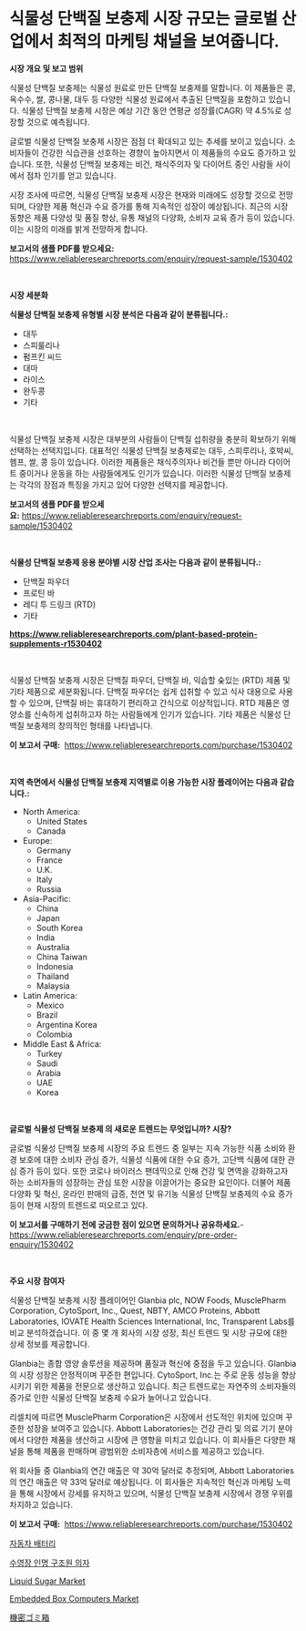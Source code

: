 <p><h1>식물성 단백질 보충제 시장 규모는 글로벌 산업에서 최적의 마케팅 채널을 보여줍니다.</h1></p><p><strong>시장 개요 및 보고 범위</strong></p>
<p><p>식물성 단백질 보충제는 식물성 원료로 만든 단백질 보충제를 말합니다. 이 제품들은 콩, 옥수수, 쌀, 콩나물, 대두 등 다양한 식물성 원료에서 추출된 단백질을 포함하고 있습니다. 식물성 단백질 보충제 시장은 예상 기간 동안 연평균 성장률(CAGR) 약 4.5%로 성장할 것으로 예측됩니다.</p><p>글로벌 식물성 단백질 보충제 시장은 점점 더 확대되고 있는 추세를 보이고 있습니다. 소비자들이 건강한 식습관을 선호하는 경향이 높아지면서 이 제품들의 수요도 증가하고 있습니다. 또한, 식물성 단백질 보충제는 비건, 채식주의자 및 다이어트 중인 사람들 사이에서 점차 인기를 얻고 있습니다.</p><p>시장 조사에 따르면, 식물성 단백질 보충제 시장은 현재와 미래에도 성장할 것으로 전망되며, 다양한 제품 혁신과 수요 증가를 통해 지속적인 성장이 예상됩니다. 최근의 시장 동향은 제품 다양성 및 품질 향상, 유통 채널의 다양화, 소비자 교육 증가 등이 있습니다.이는 시장의 미래를 밝게 전망하게 합니다.</p></p>
<p><strong>보고서의 샘플 PDF를 받으세요:</strong> <a href="https://www.reliableresearchreports.com/enquiry/request-sample/1530402">https://www.reliableresearchreports.com/enquiry/request-sample/1530402</a></p>
<p>&nbsp;</p>
<p><strong>시장 세분화</strong></p>
<p><strong>식물성 단백질 보충제 유형별 시장 분석은 다음과 같이 분류됩니다.:</strong></p>
<p><ul><li>대두</li><li>스피룰리나</li><li>펌프킨 씨드</li><li>대마</li><li>라이스</li><li>완두콩</li><li>기타</li></ul></p>
<p>&nbsp;</p>
<p><p>식물성 단백질 보충제 시장은 대부분의 사람들이 단백질 섭취량을 충분히 확보하기 위해 선택하는 선택지입니다. 대표적인 식물성 단백질 보충제로는 대두, 스피루리나, 호박씨, 헴프, 쌀, 콩 등이 있습니다. 이러한 제품들은 채식주의자나 비건들 뿐만 아니라 다이어트 중이거나 운동을 하는 사람들에게도 인기가 있습니다. 이러한 식물성 단백질 보충제는 각각의 장점과 특징을 가지고 있어 다양한 선택지를 제공합니다.</p></p>
<p><strong>보고서의 샘플 PDF를 받으세요:</strong>&nbsp;<a href="https://www.reliableresearchreports.com/enquiry/request-sample/1530402">https://www.reliableresearchreports.com/enquiry/request-sample/1530402</a></p>
<p>&nbsp;</p>
<p><strong> 식물성 단백질 보충제 응용 분야별 시장 산업 조사는 다음과 같이 분류됩니다.:</strong></p>
<p><ul><li>단백질 파우더</li><li>프로틴 바</li><li>레디 투 드링크 (RTD)</li><li>기타</li></ul></p>
<p><strong><a href="https://www.reliableresearchreports.com/plant-based-protein-supplements-r1530402">https://www.reliableresearchreports.com/plant-based-protein-supplements-r1530402</a></strong></p>
<p>&nbsp;</p>
<p><p>식물성 단백질 보충제 시장은 단백질 파우더, 단백질 바, 익습할 숮있는 (RTD) 제품 및 기타 제품으로 세분화됩니다. 단백질 파우더는 쉽게 섭취할 수 있고 식사 대용으로 사용할 수 있으며, 단백질 바는 휴대하기 편리하고 간식으로 이상적입니다. RTD 제품은 영양소를 신속하게 섭취하고자 하는 사람들에게 인기가 있습니다. 기타 제품은 식물성 단백질 보충제의 창의적인 형태를 나타냅니다.</p></p>
<p><strong>이 보고서 구매:</strong>&nbsp; <a href="https://www.reliableresearchreports.com/purchase/1530402">https://www.reliableresearchreports.com/purchase/1530402</a></p>
<p>&nbsp;</p>
<p><strong>지역 측면에서 식물성 단백질 보충제 지역별로 이용 가능한 시장 플레이어는 다음과 같습니다.:</strong></p>
<p><ul>
    <li>
        North America:
        <ul>
            <li>United States</li>
            <li>Canada</li>
        </ul>
    </li>
    <li>
        Europe:
        <ul>
            <li>Germany</li>
            <li>France</li>
            <li>U.K.</li>
            <li>Italy</li>
            <li>Russia</li>
        </ul>
    </li>
    <li>
        Asia-Pacific:
        <ul>
            <li>China</li>
            <li>Japan</li>
            <li>South Korea</li>
            <li>India</li>
            <li>Australia</li>
            <li>China Taiwan</li>
            <li>Indonesia</li>
            <li>Thailand</li>
            <li>Malaysia</li>
        </ul>
    </li>
    <li>
        Latin America:
        <ul>
            <li>Mexico</li>
            <li>Brazil</li>
            <li>Argentina Korea</li>
            <li>Colombia</li>
        </ul>
    </li>
    <li>
        Middle East & Africa:
        <ul>
            <li>Turkey</li>
            <li>Saudi</li>
            <li>Arabia</li>
            <li>UAE</li>
            <li>Korea</li>
        </ul>
    </li>
    </ul></p>
<p>&nbsp;</p>
<p><strong>글로벌 식물성 단백질 보충제 의 새로운 트렌드는 무엇입니까? 시장?</strong></p>
<p><p>글로벌 식물성 단백질 보충제 시장의 주요 트렌드 중 일부는 지속 가능한 식품 소비와 환경 보호에 대한 소비자 관심 증가, 식물성 식품에 대한 수요 증가, 고단백 식품에 대한 관심 증가 등이 있다. 또한 코로나 바이러스 팬데믹으로 인해 건강 및 면역을 강화하고자 하는 소비자들의 성장하는 관심 또한 시장을 이끌어가는 중요한 요인이다. 더불어 제품 다양화 및 혁신, 온라인 판매의 급증, 천연 및 유기농 식물성 단백질 보충제의 수요 증가 등이 현재 시장의 트렌드로 떠오르고 있다.</p></p>
<p><strong>이 보고서를 구매하기 전에 궁금한 점이 있으면 문의하거나 공유하세요.</strong>- <a href="https://www.reliableresearchreports.com/enquiry/pre-order-enquiry/1530402">https://www.reliableresearchreports.com/enquiry/pre-order-enquiry/1530402</a></p>
<p>&nbsp;</p>
<p><strong>주요 시장 참여자</strong></p>
<p><p>식물성 단백질 보충제 시장 플레이어인 Glanbia plc, NOW Foods, MusclePharm Corporation, CytoSport, Inc., Quest, NBTY, AMCO Proteins, Abbott Laboratories, IOVATE Health Sciences International, Inc, Transparent Labs를 비교 분석하겠습니다. 이 중 몇 개 회사의 시장 성장, 최신 트렌드 및 시장 규모에 대한 상세 정보를 제공합니다.</p><p>Glanbia는 종합 영양 솔루션을 제공하며 품질과 혁신에 중점을 두고 있습니다. Glanbia의 시장 성장은 안정적이며 꾸준한 편입니다. CytoSport, Inc.는 주로 운동 성능을 향상시키기 위한 제품을 전문으로 생산하고 있습니다. 최근 트렌드로는 자연주의 소비자들의 증가로 인한 식물성 단백질 보충제 수요가 늘어나고 있습니다.</p><p>리셀치에 따르면 MusclePharm Corporation은 시장에서 선도적인 위치에 있으며 꾸준한 성장을 보여주고 있습니다. Abbott Laboratories는 건강 관리 및 의료 기기 분야에서 다양한 제품을 생산하고 시장에 큰 영향을 미치고 있습니다. 이 회사들은 다양한 채널을 통해 제품을 판매하며 광범위한 소비자층에 서비스를 제공하고 있습니다.</p><p>위 회사들 중 Glanbia의 연간 매출은 약 30억 달러로 추정되며, Abbott Laboratories의 연간 매출은 약 33억 달러로 예상됩니다. 이 회사들은 지속적인 혁신과 마케팅 노력을 통해 시장에서 강세를 유지하고 있으며, 식물성 단백질 보충제 시장에서 경쟁 우위를 차지하고 있습니다.</p></p>
<p><strong>이 보고서 구매:</strong>&nbsp;&nbsp;<a href="https://www.reliableresearchreports.com/purchase/1530402">https://www.reliableresearchreports.com/purchase/1530402</a></p>
<p><p><a href="https://medium.com/@ronnyreilly2022/2024%EB%85%84%EB%B6%80%ED%84%B0-2031%EB%85%84%EA%B9%8C%EC%A7%80%EC%9D%98-%EA%B8%B0%EA%B0%84%EC%9D%84-%EB%8C%80%EC%83%81%EC%9C%BC%EB%A1%9C-%ED%95%9C-%EC%9E%90%EB%8F%99%EC%B0%A8-%EB%B0%B0%ED%84%B0%EB%A6%AC-%EC%8B%9C%EC%9E%A5-%EB%B6%84%EC%84%9D-%EB%B0%8F-%EA%B7%9C%EB%AA%A8-%EC%A0%84%EB%A7%9D-b4e3c05b1dd7">자동차 배터리</a></p><p><a href="https://medium.com/@jordybecker/%EC%88%98%EC%98%81%EC%9E%A5-%EA%B0%90%EC%8B%9C%EC%9E%90-%EC%9D%98%EC%9E%90-%EC%8B%9C%EC%9E%A5-%EA%B7%9C%EB%AA%A8-%EC%8B%9C%EC%9E%A5-%EC%A0%84%EB%A7%9D-%EB%B0%8F-%EC%8B%9C%EC%9E%A5-%EC%98%88%EC%B8%A1-2024%EB%85%84%EB%B6%80%ED%84%B0-2031%EB%85%84-50e88fa0cc57">수영장 인명 구조원 의자</a></p><p><a href="https://nifty-kite-d51.notion.site/Liquid-Sugar-Market-The-Key-To-Successful-Business-Strategy-Forecast-Till-2031-ef12230254714dd5a30ae3f0cf632563">Liquid Sugar Market</a></p><p><a href="https://view.publitas.com/reportprime-1/embedded-box-computers-market-competitive-analysis-market-trends-and-forecast-to-2031/">Embedded Box Computers Market</a></p><p><a href="https://medium.com/@barrycuda1974/%E6%A9%9F%E5%AF%86%E5%BB%83%E6%A3%84%E7%89%A9%E3%83%93%E3%83%B3%E5%B8%82%E5%A0%B4-%E5%B8%82%E5%A0%B4cagr-%E5%B8%82%E5%A0%B4%E3%83%88%E3%83%AC%E3%83%B3%E3%83%89-%E3%81%8A%E3%82%88%E3%81%B3%E6%88%90%E9%95%B7%E6%88%A6%E7%95%A5%E3%81%AB%E9%96%A2%E3%81%99%E3%82%8B%E6%83%85%E5%A0%B1-c5723caa75cd">機密ゴミ箱</a></p></p>